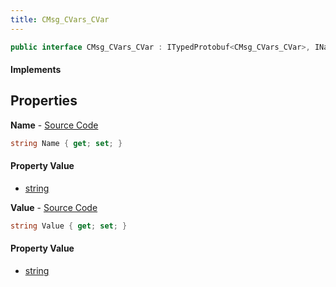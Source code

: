 ```yaml
---
title: CMsg_CVars_CVar
---
```


```csharp
public interface CMsg_CVars_CVar : ITypedProtobuf<CMsg_CVars_CVar>, INativeHandle
```

#### Implements

## Properties

**Name** - [Source Code](https://github.com/swiftly-solution/swiftlys2/blob/master/managed/src/SwiftlyS2.Generated/Protobufs/Interfaces/CMsg_CVars_CVar.cs#L13)

```csharp
string Name { get; set; }
```

#### Property Value

- [string](https://learn.microsoft.com/dotnet/api/system.string)

**Value** - [Source Code](https://github.com/swiftly-solution/swiftlys2/blob/master/managed/src/SwiftlyS2.Generated/Protobufs/Interfaces/CMsg_CVars_CVar.cs#L16)

```csharp
string Value { get; set; }
```

#### Property Value

- [string](https://learn.microsoft.com/dotnet/api/system.string)


